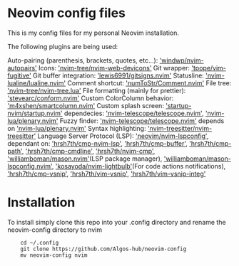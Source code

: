 # Neovim config files

This is my config files for my personal Neovim installation.

The following plugins are being used:

Auto-pairing (parenthesis, brackets, quotes, etc...): ['windwp/nvim-autopairs'](https://github.com/windwp/nvim-autopairs)
Icons: ['nvim-tree/nvim-web-devicons'](https://github.com/nvim-tree/nvim-web-devicons)
Git wrapper: ['tpope/vim-fugitive'](https://github.com/tpope/vim-fugitive)
Git buffer integration: ['lewis6991/gitsigns.nvim'](https://github.com/lewis6991/gitsigns.nvim)
Statusline: ['nvim-lualine/lualine.nvim'](https://github.com/nvim-lualine/lualine.nvim)
Comment shortcut: ['numToStr/Comment.nvim'](https://github.com/numToStr/Comment.nvim)
File tree: ['nvim-tree/nvim-tree.lua'](https://github.com/nvim-tree/nvim-tree.lua)
File formatting (mainly for prettier): ['stevearc/conform.nvim'](https://github.com/stevearc/conform.nvim)
Custom ColorColumn behavior: ['m4xshen/smartcolumn.nvim'](https://github.com/m4xshen/smartcolumn.nvim)
Custom splash screen: ['startup-nvim/startup.nvim'](https://github.com/startup-nvim/startup.nvim)
    dependecies:
        ['nvim-telescope/telescope.nvim'](https://github.com/nvim-telescope/telescope.nvim),
        ['nvim-lua/plenary.nvim'](https://github.com/nvim-lua/plenary.nvim)
Fuzzy finder: ['nvim-telescope/telescope.nvim'](https://github.com/nvim-telescope/telescope.nvim)
    depends on ['nvim-lua/plenary.nvim'](https://github.com/nvim-lua/plenary.nvim)
Syntax highlighting: ['nvim-treesitter/nvim-treesitter'](https://github.com/nvim-treesitter/nvim-treesitter)
Language Server Protocol (LSP): 
    ['neovim/nvim-lspconfig'](https://github.com/neovim/nvim-lspconfig),
    dependant on:
        ['hrsh7th/cmp-nvim-lsp'](https://github.com/hrsh7th/cmp-nvim-lsp),
        ['hrsh7th/cmp-buffer'](https://github.com/hrsh7th/cmp-buffer),
        ['hrsh7th/cmp-path'](https://github.com/hrsh7th/cmp-path),
        ['hrsh7th/cmp-cmdline'](https://github.com/hrsh7th/cmp-cmdline),
        ['hrsh7th/nvim-cmp'](https://github.com/hrsh7th/nvim-cmp),
        ['williamboman/mason.nvim'](https://github.com/williamboman/mason.nvim)(LSP package manager),
        ['williamboman/mason-lspconfig.nvim'](https://github.com/williamboman/mason-lspconfig.nvim),
        ['kosayoda/nvim-lightbulb'](https://github.com/kosayoda/nvim-lightbulb)(For code actions notifications),
        ['hrsh7th/cmp-vsnip'](https://github.com/hrsh7th/cmp-vsnip),
        ['hrsh7th/vim-vsnip'](https://github.com/hrsh7th/vim-vsnip),
        ['hrsh7th/vim-vsnip-integ'](https://github.com/hrsh7th/vim-vsnip-integ)

# Installation

To install simply clone this repo into your .config directory and rename the neovim-config directory
to nvim

```
    cd ~/.config
    git clone https://github.com/Algos-hub/neovim-config
    mv neovim-config nvim
```
